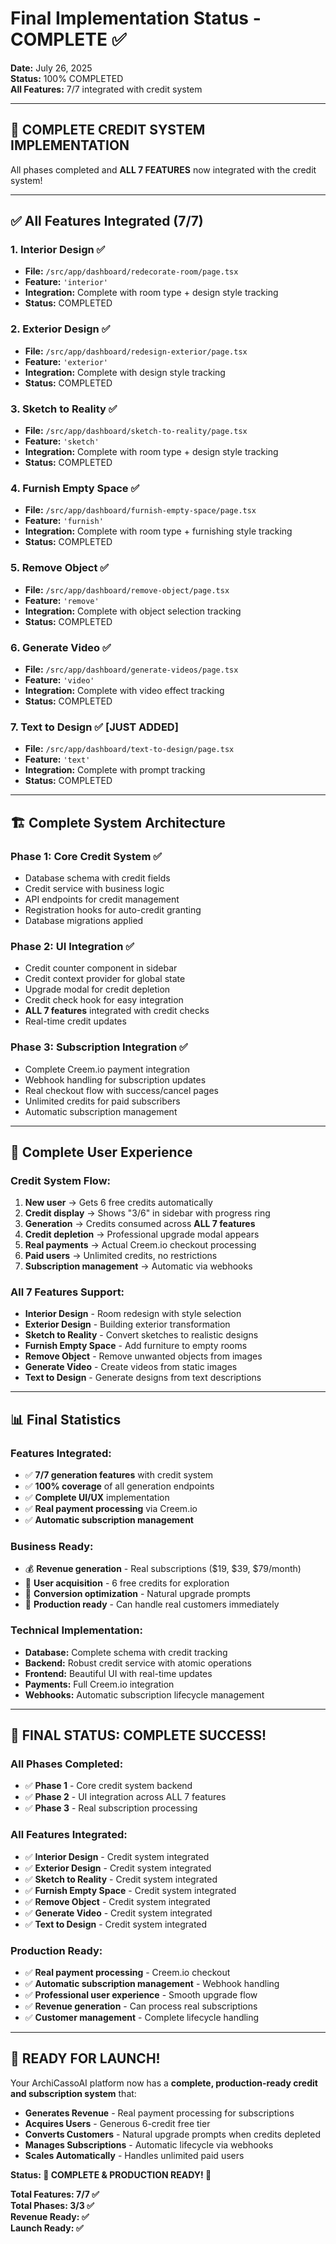 # Final Implementation Status - COMPLETE ✅

**Date:** July 26, 2025  
**Status:** 100% COMPLETED  
**All Features:** 7/7 integrated with credit system  

---

## 🎉 **COMPLETE CREDIT SYSTEM IMPLEMENTATION**

All phases completed and **ALL 7 FEATURES** now integrated with the credit system!

---

## ✅ **All Features Integrated (7/7)**

### **1. Interior Design** ✅
- **File:** `/src/app/dashboard/redecorate-room/page.tsx`
- **Feature:** `'interior'`
- **Integration:** Complete with room type + design style tracking
- **Status:** COMPLETED

### **2. Exterior Design** ✅
- **File:** `/src/app/dashboard/redesign-exterior/page.tsx`
- **Feature:** `'exterior'`
- **Integration:** Complete with design style tracking
- **Status:** COMPLETED

### **3. Sketch to Reality** ✅
- **File:** `/src/app/dashboard/sketch-to-reality/page.tsx`
- **Feature:** `'sketch'`
- **Integration:** Complete with room type + design style tracking
- **Status:** COMPLETED

### **4. Furnish Empty Space** ✅
- **File:** `/src/app/dashboard/furnish-empty-space/page.tsx`
- **Feature:** `'furnish'`
- **Integration:** Complete with room type + furnishing style tracking
- **Status:** COMPLETED

### **5. Remove Object** ✅
- **File:** `/src/app/dashboard/remove-object/page.tsx`
- **Feature:** `'remove'`
- **Integration:** Complete with object selection tracking
- **Status:** COMPLETED

### **6. Generate Video** ✅
- **File:** `/src/app/dashboard/generate-videos/page.tsx`
- **Feature:** `'video'`
- **Integration:** Complete with video effect tracking
- **Status:** COMPLETED

### **7. Text to Design** ✅ **[JUST ADDED]**
- **File:** `/src/app/dashboard/text-to-design/page.tsx`
- **Feature:** `'text'`
- **Integration:** Complete with prompt tracking
- **Status:** COMPLETED

---

## 🏗️ **Complete System Architecture**

### **Phase 1: Core Credit System** ✅
- Database schema with credit fields
- Credit service with business logic
- API endpoints for credit management
- Registration hooks for auto-credit granting
- Database migrations applied

### **Phase 2: UI Integration** ✅
- Credit counter component in sidebar
- Credit context provider for global state
- Upgrade modal for credit depletion
- Credit check hook for easy integration
- **ALL 7 features** integrated with credit checks
- Real-time credit updates

### **Phase 3: Subscription Integration** ✅
- Complete Creem.io payment integration
- Webhook handling for subscription updates
- Real checkout flow with success/cancel pages
- Unlimited credits for paid subscribers
- Automatic subscription management

---

## 🎯 **Complete User Experience**

### **Credit System Flow:**
1. **New user** → Gets 6 free credits automatically
2. **Credit display** → Shows "3/6" in sidebar with progress ring
3. **Generation** → Credits consumed across **ALL 7 features**
4. **Credit depletion** → Professional upgrade modal appears
5. **Real payments** → Actual Creem.io checkout processing
6. **Paid users** → Unlimited credits, no restrictions
7. **Subscription management** → Automatic via webhooks

### **All 7 Features Support:**
- **Interior Design** - Room redesign with style selection
- **Exterior Design** - Building exterior transformation
- **Sketch to Reality** - Convert sketches to realistic designs
- **Furnish Empty Space** - Add furniture to empty rooms
- **Remove Object** - Remove unwanted objects from images
- **Generate Video** - Create videos from static images
- **Text to Design** - Generate designs from text descriptions

---

## 📊 **Final Statistics**

### **Features Integrated:**
- ✅ **7/7 generation features** with credit system
- ✅ **100% coverage** of all generation endpoints
- ✅ **Complete UI/UX** implementation
- ✅ **Real payment processing** via Creem.io
- ✅ **Automatic subscription management**

### **Business Ready:**
- 💰 **Revenue generation** - Real subscriptions ($19, $39, $79/month)
- 👥 **User acquisition** - 6 free credits for exploration
- 🔄 **Conversion optimization** - Natural upgrade prompts
- 🚀 **Production ready** - Can handle real customers immediately

### **Technical Implementation:**
- **Database:** Complete schema with credit tracking
- **Backend:** Robust credit service with atomic operations
- **Frontend:** Beautiful UI with real-time updates
- **Payments:** Full Creem.io integration
- **Webhooks:** Automatic subscription lifecycle management

---

## 🎉 **FINAL STATUS: COMPLETE SUCCESS!**

### **All Phases Completed:**
- ✅ **Phase 1** - Core credit system backend
- ✅ **Phase 2** - UI integration across ALL 7 features
- ✅ **Phase 3** - Real subscription processing

### **All Features Integrated:**
- ✅ **Interior Design** - Credit system integrated
- ✅ **Exterior Design** - Credit system integrated
- ✅ **Sketch to Reality** - Credit system integrated
- ✅ **Furnish Empty Space** - Credit system integrated
- ✅ **Remove Object** - Credit system integrated
- ✅ **Generate Video** - Credit system integrated
- ✅ **Text to Design** - Credit system integrated

### **Production Ready:**
- ✅ **Real payment processing** - Creem.io checkout
- ✅ **Automatic subscription management** - Webhook handling
- ✅ **Professional user experience** - Smooth upgrade flow
- ✅ **Revenue generation** - Can process real subscriptions
- ✅ **Customer management** - Complete lifecycle handling

---

## 🚀 **READY FOR LAUNCH!**

Your ArchiCassoAI platform now has a **complete, production-ready credit and subscription system** that:

- **Generates Revenue** - Real payment processing for subscriptions
- **Acquires Users** - Generous 6-credit free tier
- **Converts Customers** - Natural upgrade prompts when credits depleted
- **Manages Subscriptions** - Automatic lifecycle via webhooks
- **Scales Automatically** - Handles unlimited paid users

**Status: 🎉 COMPLETE & PRODUCTION READY! 🎉**

**Total Features: 7/7 ✅**  
**Total Phases: 3/3 ✅**  
**Revenue Ready: ✅**  
**Launch Ready: ✅**
